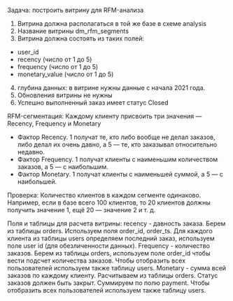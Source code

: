 Задача: построить витрину для RFM-анализа


1. Витрина должна располагаться в той же базе в схеме analysis
2. Название витрины dm_rfm_segments
3. Витрина должна состоять из таких полей:
- user_id
- recency (число от 1 до 5)
- frequency (число от 1 до 5)
- monetary_value (число от 1 до 5)
4. глубина данных: в витрине нужны данные с начала 2021 года.
5. Обновления витрины не нужны
6. Успешно выполненный заказ имеет статус Closed

RFM-сегментация:
Каждому клиенту присвоить три значения — Recency, Frequency и Monetary
- Фактор Recency. 1 получат те, кто либо вообще не делал заказов, либо делал их очень давно, а 5 — те, кто заказывал относительно недавно.
- Фактор Frequency. 1 получат клиенты с наименьшим количеством заказов, а 5 — с наибольшим.
- Фактор Monetary. 1 получат клиенты с наименьшей суммой, а 5 — с наибольшей.

Проверка:
Количество клиентов в каждом сегменте одинаково. Например, если в базе всего 100 клиентов, то 20 клиентов должны получить значение 1, ещё 20 — значение 2 и т. д.


Поля и таблицы для расчета витрины:
recency - давность заказа. Берем из таблицы orders. Используем поля order_id, order_ts. Для каждого клиента из таблицы users определяем последний заказ, используем поле user id (для обезличенности данных). 
Frequency - количество заказов. Берем из таблицы orders, используем поле order_id чтобы вести подсчет количества заказов. Чтобы отобразить всех пользователей используем также таблицу users.
Monetary - сумма всей заказов по каждому клиенту. Расчитываем из таблицы orders. Cтатус заказов должен быть закрыт. Суммируем по полю payment. Чтобы отобразить всех пользователей используем также таблицу users.
